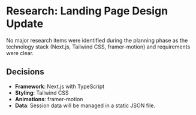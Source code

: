 # Research: Landing Page Design Update

No major research items were identified during the planning phase as the technology stack (Next.js, Tailwind CSS, framer-motion) and requirements were clear.

## Decisions

- **Framework**: Next.js with TypeScript
- **Styling**: Tailwind CSS
- **Animations**: framer-motion
- **Data**: Session data will be managed in a static JSON file.
